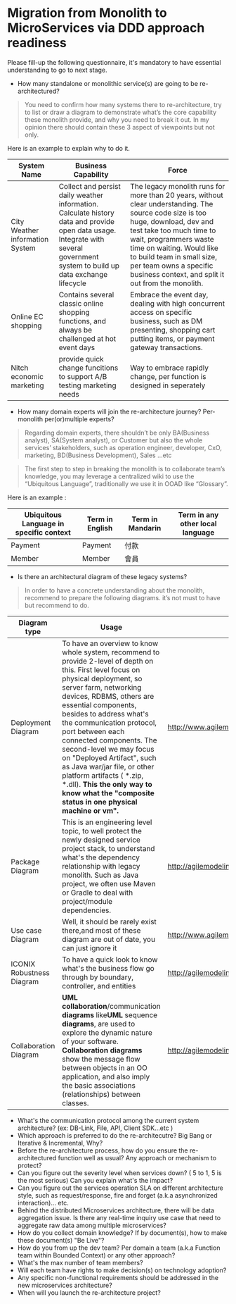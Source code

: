 # Migration from Monolith to MicroServices via DDD approach readiness

Please fill-up the following questionnaire, it's mandatory to have essential understanding to go to next stage.

* How many standalone or monolithic service(s) are going to be re-architectured?

> You need to confirm how many systems there to re-architecture, try to list or draw a diagram to demonstrate what’s the core capability these monolith provide, and why you need to break it out. In my opinion there should contain these 3 aspect of viewpoints but not only.


Here is an example to explain why to do it.

|System Name	|Business Capability	|Force	|
|---	|---	|---	|
|City Weather information System	|Collect and persist daily weather information. Calculate history data and provide open data usage. Integrate with several government system to build up data exchange lifecycle	|The legacy monolith runs for more than 20 years, without clear understanding. The source code size is too huge, download, dev and test take too much time to wait, programmers waste time on waiting. Would like to build team in small size, per team owns a specific business context, and split it out from the monolith.	|
|Online EC shopping	|Contains several classic online shopping functions, and always be challenged at hot event days	|Embrace the event day, dealing with high concurrent access on specific business, such as DM presenting, shopping cart putting items, or payment gateway transactions.	|
|Nitch economic marketing	|provide quick change funcitions to support A/B testing marketing needs	|Way to embrace rapidly change, per function is designed in seperately	|

* How many domain experts will join the re-architecture journey? Per-monolith per(or)multiple experts?

> Regarding domain experts, there shouldn’t be only BA(Business analyst), SA(System analyst), or Customer but also the whole services’ stakeholders, such as operation engineer, developer, CxO, marketing, BD(Business Development), Sales ...etc 



> The first step to step in breaking the monolith is to collaborate team’s knowledge, you may leverage a centralized wiki to use the “Ubiquitous Language”, traditionally we use it in OOAD like “Glossary”.


Here is an example : 

|Ubiquitous Language in specific context	|Term in English 	|Term in Mandarin	|Term in any other local language	|
|---	|---	|---	|---	|
|Payment	|Payment	|付款	|	|
|Member	|Member	|會員	|	|

* Is there an architectural diagram of these legacy systems?

> In order to have a concrete understanding about the monolith, recommend to prepare the following diagrams. it’s not must to have but recommend to do.



|Diagram type	|Usage	|Example	|
|---	|---	|---	|
|Deployment Diagram	|To have an overview to know whole system, recommend to provide 2-level of depth on this. First level focus on physical deployment, so server farm, networking devices, RDBMS, others are essential components, besides to address what's the communication protocol, port between each connected components. The second-level we may focus on "Deployed Artifact", such as Java war/jar file, or other platform artifacts ( *.zip, *.dll). **This the only way to know what the "composite status in one physical machine or vm".**	|http://www.agilemodeling.com/artifacts/deploymentDiagram.htm	|
|Package Diagram	|This is an engineering level topic, to well protect the newly designed service project stack, to understand what's the dependency relationship with legacy monolith. Such as Java project, we often use Maven or Gradle to deal with project/module dependencies.	|http://agilemodeling.com/artifacts/packageDiagram.htm	|
|Use case Diagram	|Well, it should be rarely exist there,and most of these diagram are out of date, you can just ignore it	|http://www.agilemodeling.com/artifacts/useCaseDiagram.htm	|
|ICONIX Robustness Diagram	|To have a quick look to know what's the business flow go through by boundary, controller, and entities	|http://agilemodeling.com/artifacts/robustnessDiagram.htm	|
|Collaboration Diagram	|**UML collaboration**/communication **diagrams** like**UML** sequence **diagrams**, are used to explore the dynamic nature of your software. **Collaboration diagrams** show the message flow between objects in an OO application, and also imply the basic associations (relationships) between classes.	|http://agilemodeling.com/style/collaborationDiagram.htm	|

* What's the communication protocol among the current system architecture? (ex: DB-Link, File, API, Client SDK…etc )
* Which approach is preferred to do the re-architecutre? Big Bang or Iterative & Incremental, Why?
* Before the re-architecture process, how do you ensure the re-architectured function well as usual? Any approach or mechanism to protect? 
* Can you figure out the severity level when services down? ( 5 to 1, 5 is the most serious) Can you explain what's the impact?
* Can you figure out the services operation SLA on different architecture style, such as request/response, fire and forget (a.k.a asynchronized interaction)… etc.
* Behind the distributed Microservices architecture, there will be data aggregation issue. Is there any real-time inquiry use case that need to aggregate raw data among multiple microservices?
* How do you collect domain knowledge? If by document(s), how to make these document(s) "Be Live"?
* How do you from up the dev team? Per domain a team (a.k.a Function team within Bounded Context) or any other approach? 
* What's the max number of team members?
* Will each team have rights to make decision(s) on technology adoption? 
* Any specific non-functional requirements should be addressed in the new microservices architecture?
* When will you launch the re-architecture project?

